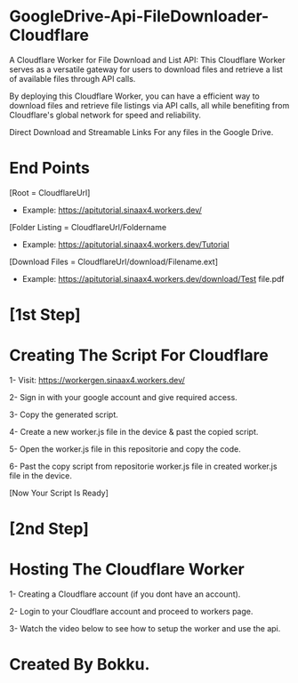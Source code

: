 # GoogleDrive-Api-FileDownloader-Cloudflare

A Cloudflare Worker for File Download and List API:  This Cloudflare Worker serves as a versatile gateway for users to download files and retrieve a list of available files through API calls.

By deploying this Cloudflare Worker, you can have a  efficient way to download files and retrieve file listings via API calls, all while benefiting from Cloudflare's global network for speed and reliability.

Direct Download and Streamable Links For any files in the Google Drive.

# End Points
[Root = CloudflareUrl]
* Example: https://apitutorial.sinaax4.workers.dev/

[Folder Listing = CloudflareUrl/Foldername
* Example: https://apitutorial.sinaax4.workers.dev/Tutorial

[Download Files = CloudflareUrl/download/Filename.ext]
* Example: https://apitutorial.sinaax4.workers.dev/download/Test file.pdf

# [1st Step] 

# Creating The Script For Cloudflare

1- Visit: https://workergen.sinaax4.workers.dev/

2- Sign in with your google account and give required access.

3- Copy the generated script.

4- Create a new worker.js file in the device & past the copied script.

5- Open the worker.js file in this repositorie and copy the code.

6- Past the copy script from repositorie worker.js file in created worker.js file in the device.

[Now Your Script Is Ready] 

# [2nd Step] 

# Hosting The Cloudflare Worker

1- Creating a Cloudflare account (if you dont have an account).

2- Login to your Cloudflare account and proceed to workers page.

3- Watch the video below to see how to setup the worker and use the api.




# Created By Bokku.
